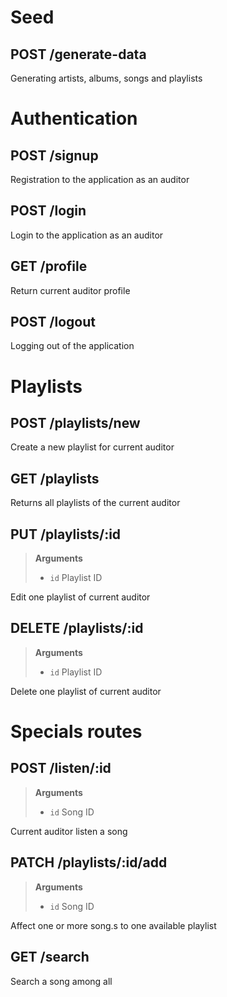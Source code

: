 # Seed

## POST /generate-data
Generating artists, albums, songs and playlists

# Authentication

## POST /signup
Registration to the application as an auditor

## POST /login
Login to the application as an auditor

## GET /profile
Return current auditor profile

## POST /logout
Logging out of the application


# Playlists

## POST /playlists/new
Create a new playlist for current auditor

## GET /playlists
Returns all playlists of the current auditor

## PUT /playlists/:id
> **Arguments**
> - `id` Playlist ID

Edit one playlist of current auditor

## DELETE /playlists/:id
> **Arguments**
> - `id` Playlist ID

Delete one playlist of current auditor


# Specials routes

## POST /listen/:id
> **Arguments**
> - `id` Song ID

Current auditor listen a song

## PATCH /playlists/:id/add
> **Arguments**
> - `id` Song ID

Affect one or more song.s to one available playlist

## GET /search
Search a song among all
